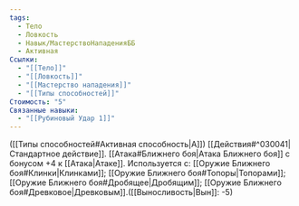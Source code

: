 ```yaml
---
tags:
  - Тело
  - Ловкость
  - Навык/МастерствоНападенияББ
  - Активная
Ссылки:
  - "[[Тело]]"
  - "[[Ловкость]]"
  - "[[Мастерство нападения]]"
  - "[[Типы способностей]]"
Стоимость: "5"
Связанные навыки:
  - "[[Рубиновый Удар 1]]"
---
```

([[Типы способностей#Активная способность|А]]) [[Действия#^030041|Стандартное действие]]. [[Атака#Ближнего боя|Атака Ближнего боя]] с бонусом +4 к [[Атака|Атаке]]. 
Используется с: [[Оружие Ближнего боя#Клинки|Клинками]]; [[Оружие Ближнего боя#Топоры|Топорами]]; [[Оружие Ближнего боя#Дробящее|Дробящим]]; [[Оружие Ближнего боя#Древковое|Древковым]].([[Выносливость|Вын]]: -5)